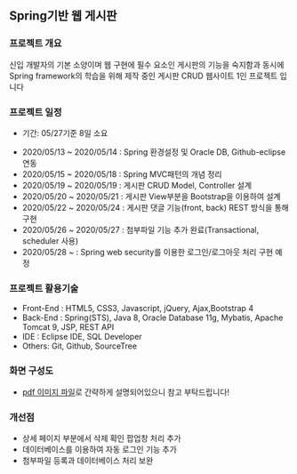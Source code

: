 ## Spring기반 웹 게시판 

### 프로젝트 개요
 신입 개발자의 기본 소양이며 웹 구현에 필수 요소인 게시판의 기능을 숙지함과 동시에 Spring framework의 학습을 위해 제작 중인 게시판 CRUD 웹사이트 1인 프로젝트 입니다

### 프로젝트 일정
* 기간: 05/27기준 8일 소요

- 2020/05/13 ~ 2020/05/14 : Spring 환경설정 및 Oracle DB, Github-eclipse연동
- 2020/05/15 ~ 2020/05/18 : Spring MVC패턴의 개념 정리
- 2020/05/19 ~ 2020/05/19 : 게시판 CRUD Model, Controller 설계
- 2020/05/20 ~ 2020/05/21 : 게시판 View부분을 Bootstrap을 이용하여 설계
- 2020/05/22 ~ 2020/05/24 : 게시판 댓글 기능(front, back) REST 방식을 통해 구현
- 2020/05/26 ~ 2020/05/27 : 첨부파일 기능 추가 완료(Transactional, scheduler 사용) 
- 2020/05/28 ~    : Spring web security를 이용한 로그인/로그아웃 처리 구현 예정

### 프로젝트 활용기술
- Front-End : HTML5, CSS3, Javascript, jQuery, Ajax,Bootstrap 4
- Back-End : Spring(STS), Java 8, Oracle Database 11g, Mybatis, Apache Tomcat 9, JSP, REST API
- IDE : Eclipse IDE, SQL Developer
- Others: Git, Github, SourceTree


### 화면 구성도
- [pdf 이미지 파일](SpringProjectImage.pdf)로 간략하게 설명되어있으니 참고 부탁드립니다!

### 개선점
- 상세 페이지 부분에서 삭제 확인 팝업창 처리 추가
- 데이터베이스를 이용하여 자동 로그인 기능 추가
- 첨부파일 등록과 데이터베이스 처리 보완
